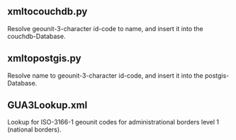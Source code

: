 
xmltocouchdb.py
---------------

Resolve geounit-3-character id-code to name, and insert it into the couchdb-Database.


xmltopostgis.py
---------------

Resolve name to geounit-3-character id-code, and insert it into the postgis-Database.


GUA3Lookup.xml
--------------

Lookup for ISO-3166-1 geounit codes for administrational borders level 1 (national borders).


